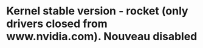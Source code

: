 <h1>Kernel stable version - rocket (only drivers closed from www.nvidia.com). Nouveau disabled</h1>
<link rel="alternate" type="application/x-asciicast" href="https://github.com/Curar/rakietka/blob/master/asciinema/tmpfjtn_b54-ascii.cast">
